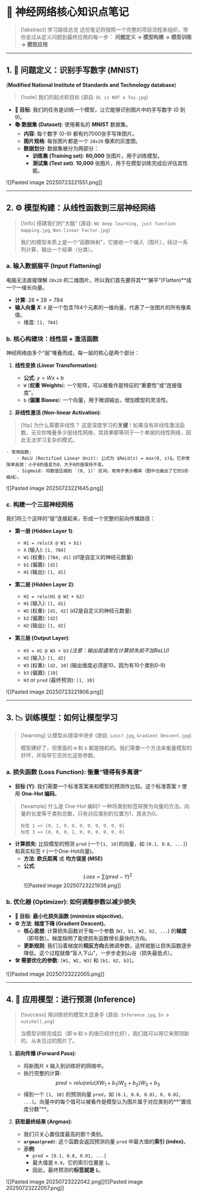 # 🧠 神经网络核心知识点笔记

> [!abstract] 学习路径总览
> 这份笔记将按照一个完整的项目流程来组织，带你走过从定义问题到最终应用的每一步：
> **问题定义 -> 模型构建 -> 模型训练 -> 模型应用**

---

## 1. 🎯 问题定义：识别手写数字 (MNIST)
(**Modified National Institute of Standards and Technology database**)
> [!note] 我们的起点和目标
> (源自: `DL is NOT a Toy.jpg`)

- **🎯 目标**: 我们的任务是训练一个模型，让它能够识别图片中的手写数字 (0 到 9)。
- **📚 数据集 (Dataset)**: 使用著名的 **MNIST** 数据集。
    - **内容**: 每个数字 (0-9) 都有约7000张手写体图片。
    - **图片规格**: 每张图片都是一个 `28x28` 像素的灰度图。
    - **数据划分**: 数据集被分为两部分：
        - **训练集 (Training set)**: **60,000** 张图片，用于训练模型。
        - **测试集 (Test set)**: **10,000** 张图片，用于在模型训练完成后评估其性能。

![[Pasted image 20250723221551.png]]

---

## 2. ⚙️ 模型构建：从线性函数到三层神经网络
> [!info] 搭建我们的“大脑”
> (源自: `NO deep learning, just function mapping.jpg`, `Non-linear Factor.jpg`)
>
> 我们的模型本质上是一个“函数映射”，它接收一个输入（图片），经过一系列计算，输出一个结果（分类）。

### a. 输入数据展平 (Input Flattening)

电脑无法直接理解 `28x28` 的二维图片，所以我们首先要将其**“展平”(Flatten)**成一个一维长向量。
- **计算**: $28 \times 28 = 784$
- **输入向量 $X$**: `X` 是一个包含784个元素的一维向量，代表了一张图片的所有像素值。
    - 维度: `[1, 784]`

### b. 核心构建块：线性层 + 激活函数

神经网络由多个“层”堆叠而成，每一层的核心是两个部分：

1.  **线性变换 (Linear Transformation)**:
    - **公式**: $y = Wx + b$
    - `W` (**权重 Weights**): 一个矩阵，可以被看作是特征的“重要性”或“连接强度”。
    - `b` (**偏置 Biases**): 一个向量，用于微调输出，增加模型的灵活性。

2.  **非线性激活 (Non-linear Activation)**:
> [!tip] 为什么需要非线性？
> 这是深度学习的**关键**！如果没有非线性激活函数，无论你堆叠多少层线性网络，其效果都等同于一个单层的线性网络，因此无法学习复杂的模式。

    - 常用函数:
        - ReLU (Rectified Linear Unit): 公式为 $ReLU(z) = max(0, z)$。它非常简单高效：小于0的值变为0，大于0的值保持不变。
        - Sigmoid: 将数值压缩到 `(0, 1)` 区间，常用于表示概率（图中也画出了它的S形曲线）。

![[Pasted image 20250723221645.png]]

### c. 构建一个三层神经网络

我们将三个这样的“层”连接起来，形成一个完整的前向传播路径：

- **第一层 (Hidden Layer 1)**:
    - `H1 = relu(X @ W1 + b1)`
    - `X` (输入): `[1, 784]`
    - `W1` (权重): `[784, d1]` (d1是自定义的神经元数量)
    - `b1` (偏置): `[d1]`
    - `H1` (输出): `[1, d1]`

- **第二层 (Hidden Layer 2)**:
    - `H2 = relu(H1 @ W2 + b2)`
    - `H1` (输入): `[1, d1]`
    - `W2` (权重): `[d1, d2]` (d2是自定义的神经元数量)
    - `b2` (偏置): `[d2]`
    - `H2` (输出): `[1, d2]`

- **第三层 (Output Layer)**:
    - `H3 = H2 @ W3 + b3`  *(注意：输出层通常在计算损失前不加ReLU)*
    - `H2` (输入): `[1, d2]`
    - `W3` (权重): `[d2, 10]` (输出维度必须是10，因为有10个类别0-9)
    - `b3` (偏置): `[10]`
    - `H3` or `pred` (最终预测): `[1, 10]`

![[Pasted image 20250723221806.png]]

---

## 3. 📉 训练模型：如何让模型学习
> [!warning] 让模型从错误中进步
> (源自: `Loss?.jpg`, `Gradient Descent.jpg`)
>
> 模型建好了，但里面的 `W` 和 `b` 都是随机的。我们需要一个方法来衡量模型的好坏，并指导它去优化这些参数。

### a. 损失函数 (Loss Function): 衡量“错得有多离谱”

- **目标 (Y)**: 我们需要一个标准答案来和模型的预测作比较。这个标准答案 `Y` 使用 **One-Hot 编码**。
> [!example] 什么是 One-Hot 编码?
> 一种将类别标签转换为向量的方法。向量的长度等于类别总数，只有对应类别的位置为1，其余为0。
> ```
> 标签 1 => [0, 1, 0, 0, 0, 0, 0, 0, 0, 0]
> 标签 3 => [0, 0, 0, 1, 0, 0, 0, 0, 0, 0]
> ```

- **计算损失**: 比较模型的预测 `pred` (一个`[1, 10]`的向量，如 `[0.1, 0.8, ...]`) 和真实标签 `Y` (一个One-Hot向量)。
    - **方法**: **欧氏距离** 或 **均方误差 (MSE)**
    - **公式**: $$Loss = \sum (pred - Y)^2$$
![[Pasted image 20250723221938.png]]

### b. 优化器 (Optimizer): 如何调整参数以减少损失

- **🎯 目标**: **最小化损失函数 (minimize objective)**。
- **⚙️ 方法**: **梯度下降 (Gradient Descent)**。
    - **核心思想**: 计算损失函数对于每一个参数 (`W1, b1, W2, b2, ...`) 的**梯度**（即导数）。梯度指明了能使损失函数增长最快的方向。
    - **更新规则**: 我们沿着梯度的**相反方向**去微调参数，这样就能让损失函数逐步降低。这个过程就像“盲人下山”，一步步走到山谷（损失最低点）。
- **🛠️ 需要优化的参数**: `[W1, W2, W3]` 和 `[b1, b2, b3]`。

![[Pasted image 20250723222005.png]]

---

## 4. 🚀 应用模型：进行预测 (Inference)
> [!success] 用训练好的模型大显身手
> (源自: `Inference.jpg`, `In a nutshell.png`)
>
> 当模型训练完成后（即 `W` 和 `b` 的值已经优化好），我们就可以用它来预测新的、从未见过的图片了。

1.  **前向传播 (Forward Pass)**:
    - 将新图片 `X` 输入到训练好的网络中。
    - 执行完整的计算:
    $$pred = relu(relu(XW_1+b_1)W_2 + b_2)W_3 + b_3$$
    - 得到一个 `[1, 10]` 的预测向量 `pred`，如 `[0.1, 0.8, 0.01, 0, 0.02, ...]`。向量中的每个值可以被看作是模型认为图片属于对应类别的**“置信度分数”**。

2.  **获取最终结果 (Argmax)**:
    - 我们只关心置信度最高的那个类别。
    - **`argmax(pred)`**: 这个函数会返回预测向量 `pred` 中最大值的**索引 (index)**。
    - **示例**:
        - `pred = [0.1, 0.8, 0.01, ...]`
        - 最大值是 `0.8`，它的索引位置是 `1`。
        - 因此，最终预测的**标签就是 `1`**。

![[Pasted image 20250723222042.png]]![[Pasted image 20250723222057.png]]